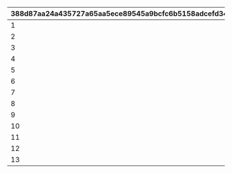 |388d87aa24a435727a65aa5ece89545a9bcfc6b5158adcefd34f7f4e5533bb34|777bfb4cdfad3761563de402e82c15c3aa6ec2c3634a68a70f92791063b1f084|f1c8fa930f6351325e5257fb3166ecc638b3c9790bcece0e9304766402a56ab2|63b73ee0f99d5d457414b725d249e9f501293fa73d0add96f93339433c380c49|0a46f625818194371e2ccb455fdd6694e83318d394cb7feedbc0e2da189abf07|0a4c9aae74383270aeff63447e6817690a18d16b013e2172a210913d0f53252d|86a8d027d56d36a259284b66dd0e7f0874cf77c575098d9240fff3eeb435ec0a|bcd65eedb4ea12dc92ed76c40c7bf9e5879f68e40700dc8ce5e851a643b752a8|b2a71b4962738458b3231c8a42e63de45e5cc348ca9751ef34868abad5174343|03cc80bf9d72b57033765c44c16f5bbdf8ee77550a0286254167ec1b8ca1ee6d|016128f66eb7ac2bff14aead222ef8bc3918e5e8498bab0305043d4c3e5843dd|
| --- | --- | --- | --- | --- | --- | --- | --- | --- | --- | --- |
|1|10011|1001|10011105|0|1|pt|0|0|0|2|
|2|10015|1002|10015103|0|1|m|0|1|0|2|
|3|10021|1003|10021108|0|1|pt|5021700|0|0|2|
|4|10027|1004|5027007|0|1|pt|5027700|0|0|3|
|5|10040|1005|10040105|0|1|pt|5040700|0|0|2|
|6|10046|1006|5046006|1|1|pt|0|0|5046006|1|
|7|10072|1007|5072006|3|1|pt|0|0|5072006|3|
|8|10080|1008|5080007|3|0|pt|5080700|0|5080000|3|
|9|0|1009|0|0|0|pt|9004201|0|0|0|
|10|10096|1010|5096007|3|1|pt|5096700|0|5096007|1|
|11|10126|1012|10126107|3|1|pt|0|0|5126000|2|
|12|10142|1013|5142007|1|1|pt|5142700|0|5142000|3|
|13|10156|1014|5156007|1|1|pt|5156700|0|5156000|3|